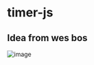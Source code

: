 # timer-js
## Idea from wes bos

![image](https://user-images.githubusercontent.com/65376418/85188829-ecb38480-b27f-11ea-8f49-d31ba21a4047.png)
